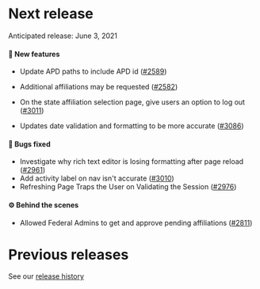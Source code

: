 # Next release

Anticipated release: June 3, 2021

#### 🚀 New features

- Update APD paths to include APD id ([#2589])

- Additional affiliations may be requested ([#2582])
- On the state affiliation selection page, give users an option to log out ([#3011])
- Updates date validation and formatting to be more accurate ([#3086])

#### 🐛 Bugs fixed

- Investigate why rich text editor is losing formatting after page reload ([#2961])
- Add activity label on nav isn't accurate ([#3010])
- Refreshing Page Traps the User on Validating the Session ([#2976])

#### ⚙️ Behind the scenes

- Allowed Federal Admins to get and approve pending affiliations ([#2811])

# Previous releases

See our [release history](https://github.com/CMSgov/eAPD/releases)

[#2582]: https://github.com/CMSgov/eAPD/issues/2582
[#2589]: https://github.com/CMSgov/eAPD/issues/2589
[#2811]: https://github.com/CMSgov/eAPD/issues/2811
[#2961]: https://github.com/CMSgov/eAPD/issues/2961
[#2976]: https://github.com/CMSgov/eAPD/issues/2976
[#3010]: https://github.com/CMSgov/eAPD/issues/3010
[#3011]: https://github.com/CMSgov/eAPD/issues/3011
[#3086]: https://github.com/CMSgov/eAPD/issues/3086
